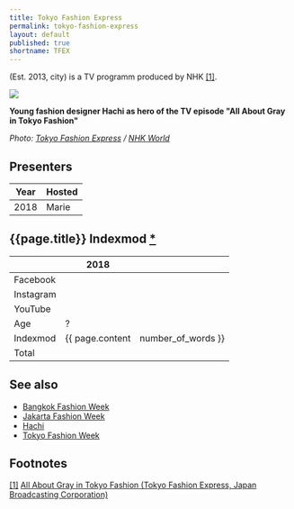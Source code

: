 ```yaml
---
title: Tokyo Fashion Express
permalink: tokyo-fashion-express
layout: default
published: true
shortname: TFEX
---
```


(Est. 2013, city) is a TV programm produced by NHK <span id="a1">[\[1\]](#f1)</span>.

![](https://www3.nhk.or.jp/nhkworld/en/tv/tokyofashion/update/program20180212_3.jpg)

**Young fashion designer Hachi as hero of the TV episode "All About Gray in Tokyo Fashion"**

*Photo: [Tokyo Fashion Express](tokyo-fashion-express) / [NHK World](https://www3.nhk.or.jp/nhkworld/en/tv/tokyofashion/program20180212.html)*

## Presenters

|Year|Hosted|
|----|-----|
|2018|Marie|

## {{page.title}} Indexmod [*](indexmod)

||2018||
|-|-|-|
|Facebook|||
|Instagram|||
|YouTube|||
|Age|?||
|Indexmod|{{ page.content | number_of_words }}||
|Total|||

## See also

+ [Bangkok Fashion Week](bangkok-fashion-week)
+ [Jakarta Fashion Week](jakarta-fashion-week)
+ [Hachi](hachi)
+ [Tokyo Fashion Week](tokyo-fashion-week)

## Footnotes

[[1]](#a1) <span id="f1"></span> [All About Gray in Tokyo Fashion (Tokyo Fashion Express, Japan Broadcasting Corporation)](https://www3.nhk.or.jp/nhkworld/en/tv/tokyofashion/program20180212.html)
